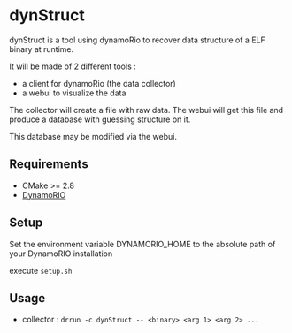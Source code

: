 # dynStruct
dynStruct is a tool using dynamoRio to recover data
structure of a ELF binary at runtime.

It will be made of 2 different tools :
* a client for dynamoRio (the data collector)
* a webui to visualize the data

The collector will create a file with raw data.
The webui will get this file and produce a database with guessing structure on it.

This database may be modified via the webui.

## Requirements
* CMake >= 2.8
* [DynamoRIO](https://github.com/DynamoRIO/dynamorio)

## Setup
Set the environment variable DYNAMORIO_HOME to the absolute path of your
DynamoRIO installation

execute `setup.sh`

## Usage
* collector :
`drrun -c dynStruct -- <binary> <arg 1> <arg 2> ...`
